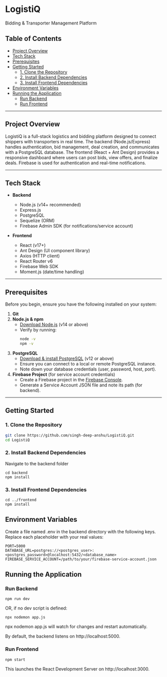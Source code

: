 # LogistiQ
Bidding & Transporter Management Platform

## Table of Contents
- [Project Overview](#project-overview)  
- [Tech Stack](#tech-stack)  
- [Prerequisites](#prerequisites)  
- [Getting Started](#getting-started)  
  - [1. Clone the Repository](#1-clone-the-repository)  
  - [2. Install Backend Dependencies](#2-install-backend-dependencies)  
  - [3. Install Frontend Dependencies](#3-install-frontend-dependencies)  
- [Environment Variables](#environment-variables)  
- [Running the Application](#running-the-application)  
  - [Run Backend](#run-backend)  
  - [Run Frontend](#run-frontend)  

---

## Project Overview
LogistiQ is a full-stack logistics and bidding platform designed to connect shippers with transporters in real time. The backend (Node.js/Express) handles authentication, bid management, deal creation, and communicates with a PostgreSQL database. The frontend (React + Ant Design) provides a responsive dashboard where users can post bids, view offers, and finalize deals. Firebase is used for authentication and real-time notifications.

---

## Tech Stack
- **Backend**  
  - Node.js (v14+ recommended)  
  - Express.js  
  - PostgreSQL  
  - Sequelize (ORM) 
  - Firebase Admin SDK (for notifications/service account)  

- **Frontend**  
  - React (v17+)  
  - Ant Design (UI component library)  
  - Axios (HTTP client)  
  - React Router v6  
  - Firebase Web SDK  
  - Moment.js (date/time handling)  

---

## Prerequisites
Before you begin, ensure you have the following installed on your system:

1. **Git**  
2. **Node.js & npm**  
   - [Download Node.js](https://nodejs.org/) (v14 or above)  
   - Verify by running:
     ```bash
     node -v
     npm -v
     ```
3. **PostgreSQL**  
   - [Download & install PostgreSQL](https://www.postgresql.org/download/) (v12 or above)  
   - Ensure you can connect to a local or remote PostgreSQL instance.  
   - Note down your database credentials (user, password, host, port).  
4. **Firebase Project** (for service account credentials)  
   - Create a Firebase project in the [Firebase Console](https://console.firebase.google.com/).  
   - Generate a Service Account JSON file and note its path (for backend).  

---

## Getting Started

### 1. Clone the Repository
```bash
git clone https://github.com/singh-deep-anshu/LogistiQ.git
cd LogistiQ
```

### 2. Install Backend Dependencies
Navigate to the backend folder

```
cd backend
npm install
```

### 3. Install Frontend Dependencies
```
cd ../frontend
npm install
```

## Environment Variables
Create a file named .env in the backend directory with the following keys. Replace each placeholder with your real values:

```
PORT=5000
DATABASE_URL=postgres://<postgres_user>:<postgres_password>@localhost:5432/<database_name>
FIREBASE_SERVICE_ACCOUNT=/path/to/your/firebase-service-account.json
```

## Running the Application

### Run Backend

```
npm run dev
```
 OR, if no dev script is defined:
```
npx nodemon app.js
```
npx nodemon app.js will watch for changes and restart automatically.

By default, the backend listens on http://localhost:5000. 

### Run Frontend

```
npm start
```
This launches the React Development Server on http://localhost:3000.

